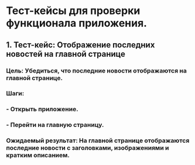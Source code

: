 <h1>Тест-кейсы для проверки функционала приложения.</h1></p>
<h2>1. Тест-кейс: Отображение последних новостей на главной странице</h2></p>
    <h3>Цель: Убедиться, что последние новости отображаются на главной странице.</h3></p>
    <h3>Шаги:</h3></p>
    <h3>- Открыть приложение.</h3></p>
    <h3>- Перейти на главную страницу.</h3></p>
    <h3>Ожидаемый результат: На главной странице отображаются последние новости с заголовками, изображениями и кратким описанием.</h3></p>
